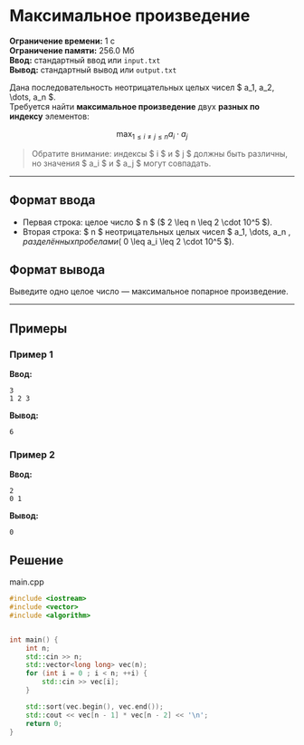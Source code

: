 # Максимальное произведение

**Ограничение времени:** 1 с  
**Ограничение памяти:** 256.0 Мб  
**Ввод:** стандартный ввод или `input.txt`  
**Вывод:** стандартный вывод или `output.txt`

Дана последовательность неотрицательных целых чисел $ a_1, a_2, \dots, a_n $.  
Требуется найти **максимальное произведение** двух **разных по индексу** элементов:

$$
\max_{1 \leq i \ne j \leq n} a_i \cdot a_j
$$

> Обратите внимание: индексы $ i $ и $ j $ должны быть различны, но значения $ a_i $ и $ a_j $ могут совпадать.

---

## Формат ввода

- Первая строка: целое число $ n $ ($ 2 \leq n \leq 2 \cdot 10^5 $).
- Вторая строка: $ n $ неотрицательных целых чисел $ a_1, \dots, a_n $, разделённых пробелами  
  ($ 0 \leq a_i \leq 2 \cdot 10^5 $).

## Формат вывода

Выведите одно целое число — максимальное попарное произведение.

---

## Примеры

### Пример 1

**Ввод:**
```
3
1 2 3
```

**Вывод:**
```
6
```

### Пример 2

**Ввод:**
```
2
0 1
```

**Вывод:**
```
0
```

## Решение

main.cpp
```cpp
#include <iostream>
#include <vector>
#include <algorithm>


int main() {
    int n;
    std::cin >> n;
    std::vector<long long> vec(n);
    for (int i = 0 ; i < n; ++i) {
        std::cin >> vec[i];
    }

    std::sort(vec.begin(), vec.end());
    std::cout << vec[n - 1] * vec[n - 2] << '\n';
    return 0;
}
```
